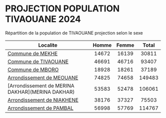 # PROJECTION POPULATION TIVAOUANE 2024
	
Répartition de la population de TIVAOUANE projection selon le sexe
	
| Localite  | Homme | Femme | Total |
| --------- |:-----:|:-----:|:-----:|
| [Commune de MEKHE](MEKHE) | 14672 | 16139 | 30811 |
| [Commune de TIVAOUANE](TIVAOUANE) | 46691 | 46716 | 93407 |
| [Commune de MBORO](MBORO) | 18928 | 18261 | 37189 |
| [Arrondissement de MEOUANE](MEOUANE) | 74825 | 74658 | 149483 |
| [Arrondissement de MERINA DAKHAR](MERINA DAKHAR) | 53583 | 52478 | 106061 |
| [Arrondissement de NIAKHENE](NIAKHENE) | 38176 | 37327 | 75503 |
| [Arrondissement de PAMBAL](PAMBAL) | 56998 | 57769 | 114767 |
